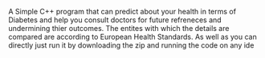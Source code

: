 A Simple C++ program that can predict about your health in terms of Diabetes and help you consult doctors for future refreneces and undermining thier outcomes.
The entites with which the details are compared are according to European Health Standards.
As well as you can directly just run it by downloading the zip and running the code on any ide
